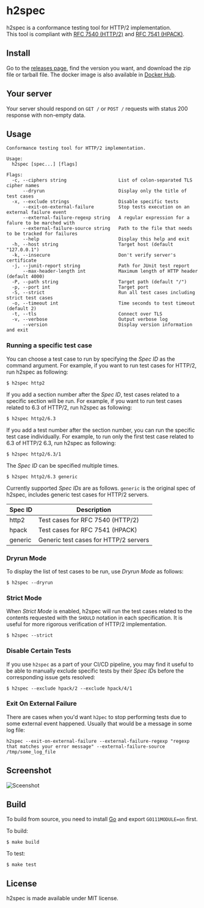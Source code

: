 # h2spec

h2spec is a conformance testing tool for HTTP/2 implementation.  
This tool is compliant with [RFC 7540 (HTTP/2)](http://www.rfc-editor.org/rfc/rfc7540.txt) and [RFC 7541 (HPACK)](http://www.rfc-editor.org/rfc/rfc7541.txt).

## Install

Go to the [releases page](https://github.com/summerwind/h2spec/releases), find the version you want, and download the zip file or tarball file. The docker image is also available in [Docker Hub](https://hub.docker.com/r/summerwind/h2spec/).

## Your server

Your server should respond on `GET /` or `POST /` requests with status 200 response with non-empty data.

## Usage

```
Conformance testing tool for HTTP/2 implementation.

Usage:
  h2spec [spec...] [flags]

Flags:
  -c, --ciphers string                   List of colon-separated TLS cipher names
      --dryrun                           Display only the title of test cases
  -x, --exclude strings                  Disable specific tests
      --exit-on-external-failure         Stop tests execution on an external failure event
      --external-failure-regexp string   A regular expression for a falure to be marched with
      --external-failure-source string   Path to the file that needs to be tracked for failures
      --help                             Display this help and exit
  -h, --host string                      Target host (default "127.0.0.1")
  -k, --insecure                         Don't verify server's certificate
  -j, --junit-report string              Path for JUnit test report
      --max-header-length int            Maximum length of HTTP header (default 4000)
  -P, --path string                      Target path (default "/")
  -p, --port int                         Target port
  -S, --strict                           Run all test cases including strict test cases
  -o, --timeout int                      Time seconds to test timeout (default 2)
  -t, --tls                              Connect over TLS
  -v, --verbose                          Output verbose log
      --version                          Display version information and exit
```

### Running a specific test case

You can choose a test case to run by specifying the *Spec ID* as the command argument. For example, if you want to run test cases for HTTP/2, run h2spec as following:

```
$ h2spec http2
```

If you add a section number after the *Spec ID*, test cases related to a specific section will be run. For example, if you want to run test cases related to 6.3 of HTTP/2, run h2spec as following:

```
$ h2spec http2/6.3
```

If you add a test number after the section number, you can run the specific test case individually. For example, to run only the first test case related to 6.3 of HTTP/2 6.3, run h2spec as following:

```
$ h2spec http2/6.3/1
```

The *Spec ID* can be specified multiple times.

```
$ h2spec http2/6.3 generic
```

Currently supported *Spec IDs* are as follows. `generic` is the original spec of h2spec, includes generic test cases for HTTP/2 servers.

Spec ID | Description
--- | ---
http2 | Test cases for RFC 7540 (HTTP/2)
hpack | Test cases for RFC 7541 (HPACK)
generic | Generic test cases for HTTP/2 servers

### Dryrun Mode

To display the list of test cases to be run, use *Dryrun Mode* as follows:

```
$ h2spec --dryrun
```

### Strict Mode

When *Strict Mode* is enabled, h2spec will run the test cases related to the contents requested with the `SHOULD` notation in each specification. It is useful for more rigorous verification of HTTP/2 implementation.

```
$ h2spec --strict
```

### Disable Certain Tests
If you use `h2spec` as a part of your CI/CD pipeline, you may find it useful to be able to manually exclude specific tests by their *Spec ID*s before the corresponding issue gets resolved:
```
$ h2spec --exclude hpack/2 --exclude hpack/4/1
```

### Exit On External Failure
There are cases when you'd want `h2pec` to stop performing tests due to some external event happened. Usually that would be a message in some log file:

```
h2spec --exit-on-external-failure --external-failure-regexp "regexp that matches your error message" --external-failure-source /tmp/some_log_file
```

## Screenshot

![Sceenshot](https://cloud.githubusercontent.com/assets/230145/22183160/9e9fbb4c-e0fa-11e6-9383-e2cc1ed6750a.png)

## Build

To build from source, you need to install [Go](https://golang.org) and export `GO111MODULE=on` first.

To build:
```
$ make build
```

To test:
```
$ make test
```

## License

h2spec is made available under MIT license.
